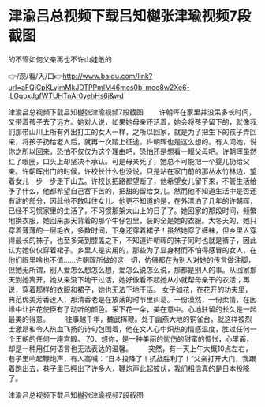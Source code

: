 # 津渝吕总视频下载吕知樾张津瑜视频7段截图
的不管如何父亲再也不许山娃敞的

👉/观/看/入/口👉http://www.baidu.com/link?url=aFQjCpKLyjmMkJDTPPmIM46mcs0b-moe8w2Xe6-iLGqpxJgfWTUHTnAr0yehHs6i&wd

津渝吕总视频下载吕知樾张津瑜视频7段截图	　　许朝晖在家里并没呆多长时间，又带着孩子去了远方。她对人说，如果她母亲还活着，她会将孩子留下的，就像我们那带山川上所有外出打工的女人一样，之所以回家，就是为了把生下的孩子弄回来，将孩子扔给老人后，就再一次踏上征途。许朝晖也是这么想的。有人问她，说你之所以回来，恐怕不仅仅为这个理由吧，恐怕还是想看一眼父母吧。许朝晖虽然红了眼圈，口头上却坚决不承认。可是母亲死了，她总不可能把一个婴儿扔给父亲。许朝晖出门的时候，许校长什么也没说，只是站在家门前的那丛水竹林边，望着女儿一步一步走下山去。许校长把路都望断了，他希望女儿留下来，不管生活给予了什么，他都希望自己吞下苦的，把甜的留给女儿。然而他不知道生活中是否还有甜的部分，因此他不敢叫住女儿。他更不知道的是，在外漂泊了几年的许朝晖，已经不习惯家里的生活了，不习惯那架大山上的日子了。她回家的那段时间，频繁地换衣服，她回来那天背着的那个牛仔包里，装的全是她的衣服。大冬天的，她只穿着薄薄的一层毛衣，多数时间，下身还穿着裙子！虽然她穿了裤袜，但乡里人穿得最长的袜子，也至多笼到膝盖之下，不知道许朝晖的袜子同时也就是裤子，因此认为她仅仅穿着裙子。乡里人是实用的，那些为了显身材而不怕得感冒的女人，在他们眼里啥也不值……许朝晖所做的这一切，仿佛都在为别人对她的传言做注脚，但她无所谓，别人爱怎么想怎么想，爱怎么说怎么说，那都是别人的事。从回家那天到她离开，她从来没下地干过活，她好像看不起她从小就帮母亲干的农活；再说，穿着那样的衣服和裙子，她也无法下地干活。
女子如花，在花开的功夫里，典范优美芳香迷人，那清香老是在放荡的时节里纠葛。一份漠然，一份柔情，在因缘中让护花使臣有了动听的颜色。采下花一朵，美在意中。心地驻留的长久是一起最美的得意。
　　往事越千年，魏武挥鞭。处于幽燕大地的铜雀台，就这样被烈士激昂和令人热血飞扬的诗句包围着，他在文人心中炽热的情感温度，胜过任何一个王朝的任何一座宫殿。
	70、想你，是一种美丽的忧伤的甜蜜的惆怅，心里面，却是一种用任何语言也无法表达的温馨。
　　突然，有一天上午大概10点左右，巷子里响起鞭炮声，有人高喊：“日本投降了！抗战胜利了！”父亲打开大门，我跟着跑出去，巷子里已拥出了许多人，鞭炮声此起彼伏，我们相信真的是日本投降了。

津渝吕总视频下载吕知樾张津瑜视频7段截图
